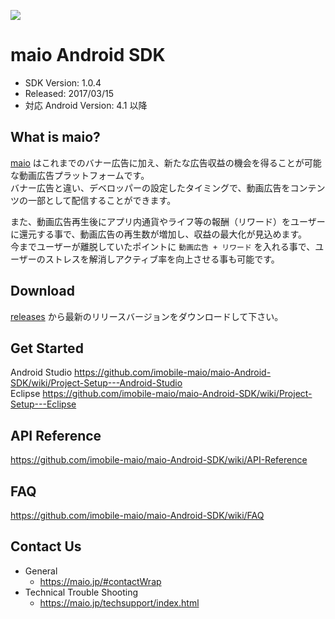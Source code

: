 ![](https://github.com/imobile-maio/maio-iOS-SDK/blob/wiki/doc/images/logo.png)

# maio Android SDK
- SDK Version: 1.0.4
- Released: 2017/03/15
- 対応 Android Version: 4.1 以降

## What is maio?
[maio](https://maio.jp/) はこれまでのバナー広告に加え、新たな広告収益の機会を得ることが可能な動画広告プラットフォームです。  
バナー広告と違い、デベロッパーの設定したタイミングで、動画広告をコンテンツの一部として配信することができます。

また、動画広告再生後にアプリ内通貨やライフ等の報酬（リワード）をユーザーに還元する事で、動画広告の再生数が増加し、収益の最大化が見込めます。  
今までユーザーが離脱していたポイントに `動画広告 + リワード` を入れる事で、ユーザーのストレスを解消しアクティブ率を向上させる事も可能です。  

## Download
[releases](https://github.com/imobile-maio/maio-Android-SDK/releases) から最新のリリースバージョンをダウンロードして下さい。

## Get Started
Android Studio https://github.com/imobile-maio/maio-Android-SDK/wiki/Project-Setup---Android-Studio  
Eclipse https://github.com/imobile-maio/maio-Android-SDK/wiki/Project-Setup---Eclipse

## API Reference
https://github.com/imobile-maio/maio-Android-SDK/wiki/API-Reference

## FAQ
https://github.com/imobile-maio/maio-Android-SDK/wiki/FAQ

## Contact Us
- General
  + https://maio.jp/#contactWrap
- Technical Trouble Shooting
  + https://maio.jp/techsupport/index.html

